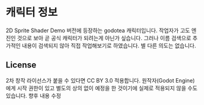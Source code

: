 # 캐릭터 정보
2D Sprite Shader Demo 버전에 등장하는 godotea 캐릭터입니다.
작업자가 고도 엔진인 것으로 보아 곧 공식 캐릭터가 되려는게 아닌가 싶습니다.
그러나 이름 검색으로 추가적인 내용이 검색되지 않아 직접 작업해보기로 하였습니다. 별 다른 의도는 없습니다.

## License
2차 창작 라이선스가 붙을 수 있다면 CC BY 3.0 적용합니다. 원작자(Godot Engine)에게 시작 권한이 있고 별도의 상의 없이 예정을 한 것이기에 실제로 적용되지 않을 수도 있습니다. 향후 내용 수정
